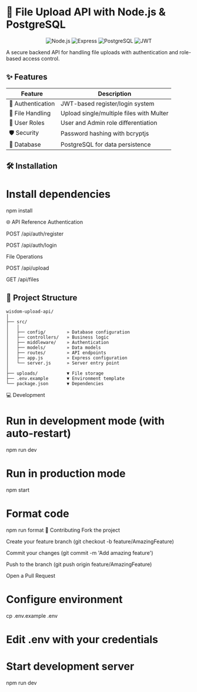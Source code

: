 # 🚀 File Upload API with Node.js & PostgreSQL

<div align="center">
  <img src="https://img.shields.io/badge/Node.js-18+-339933?logo=node.js&logoColor=white" alt="Node.js">
  <img src="https://img.shields.io/badge/Express-4.x-000000?logo=express&logoColor=white" alt="Express">
  <img src="https://img.shields.io/badge/PostgreSQL-15+-4169E1?logo=postgresql&logoColor=white" alt="PostgreSQL">
  <img src="https://img.shields.io/badge/JWT-Auth-000000?logo=json-web-tokens" alt="JWT">
</div>

A secure backend API for handling file uploads with authentication and role-based access control.

## ✨ Features

| Feature | Description |
|---------|-------------|
| 🔐 Authentication | JWT-based register/login system |
| 📁 File Handling | Upload single/multiple files with Multer |
| 👥 User Roles | User and Admin role differentiation |
| 🛡️ Security | Password hashing with bcryptjs |
| 💾 Database | PostgreSQL for data persistence |

## 🛠️ Installation

# Install dependencies
npm install

🌐 API Reference
Authentication

POST /api/auth/register

POST /api/auth/login

File Operations

POST /api/upload

GET /api/files

## 📁 Project Structure

```
wisdom-upload-api/
│
├── src/
│   │
│   ├── config/        » Database configuration
│   ├── controllers/   » Business logic
│   ├── middleware/    » Authentication
│   ├── models/        » Data models
│   ├── routes/        » API endpoints
│   ├── app.js         » Express configuration
│   └── server.js      » Server entry point
│
├── uploads/           ▼ File storage
├── .env.example       ▼ Environment template
└── package.json       ▼ Dependencies
```


💻 Development

# Run in development mode (with auto-restart)
npm run dev

# Run in production mode
npm start

# Format code
npm run format
🤝 Contributing
Fork the project

Create your feature branch (git checkout -b feature/AmazingFeature)

Commit your changes (git commit -m 'Add amazing feature')

Push to the branch (git push origin feature/AmazingFeature)

Open a Pull Request

# Configure environment
cp .env.example .env
# Edit .env with your credentials

# Start development server
npm run dev
